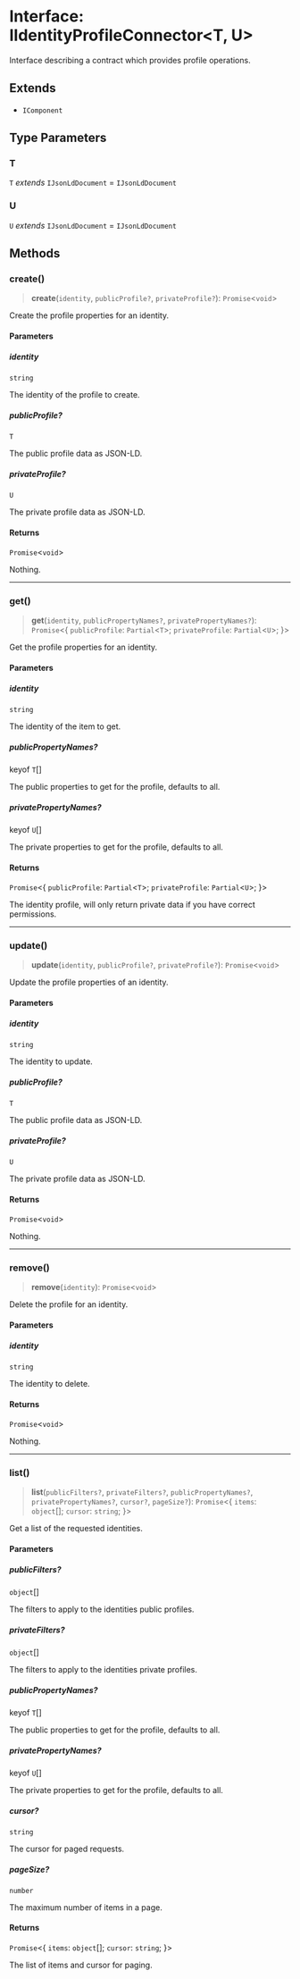 # Interface: IIdentityProfileConnector\<T, U\>

Interface describing a contract which provides profile operations.

## Extends

- `IComponent`

## Type Parameters

### T

`T` *extends* `IJsonLdDocument` = `IJsonLdDocument`

### U

`U` *extends* `IJsonLdDocument` = `IJsonLdDocument`

## Methods

### create()

> **create**(`identity`, `publicProfile?`, `privateProfile?`): `Promise`\<`void`\>

Create the profile properties for an identity.

#### Parameters

##### identity

`string`

The identity of the profile to create.

##### publicProfile?

`T`

The public profile data as JSON-LD.

##### privateProfile?

`U`

The private profile data as JSON-LD.

#### Returns

`Promise`\<`void`\>

Nothing.

***

### get()

> **get**(`identity`, `publicPropertyNames?`, `privatePropertyNames?`): `Promise`\<\{ `publicProfile`: `Partial`\<`T`\>; `privateProfile`: `Partial`\<`U`\>; \}\>

Get the profile properties for an identity.

#### Parameters

##### identity

`string`

The identity of the item to get.

##### publicPropertyNames?

keyof `T`[]

The public properties to get for the profile, defaults to all.

##### privatePropertyNames?

keyof `U`[]

The private properties to get for the profile, defaults to all.

#### Returns

`Promise`\<\{ `publicProfile`: `Partial`\<`T`\>; `privateProfile`: `Partial`\<`U`\>; \}\>

The identity profile, will only return private data if you have correct permissions.

***

### update()

> **update**(`identity`, `publicProfile?`, `privateProfile?`): `Promise`\<`void`\>

Update the profile properties of an identity.

#### Parameters

##### identity

`string`

The identity to update.

##### publicProfile?

`T`

The public profile data as JSON-LD.

##### privateProfile?

`U`

The private profile data as JSON-LD.

#### Returns

`Promise`\<`void`\>

Nothing.

***

### remove()

> **remove**(`identity`): `Promise`\<`void`\>

Delete the profile for an identity.

#### Parameters

##### identity

`string`

The identity to delete.

#### Returns

`Promise`\<`void`\>

Nothing.

***

### list()

> **list**(`publicFilters?`, `privateFilters?`, `publicPropertyNames?`, `privatePropertyNames?`, `cursor?`, `pageSize?`): `Promise`\<\{ `items`: `object`[]; `cursor`: `string`; \}\>

Get a list of the requested identities.

#### Parameters

##### publicFilters?

`object`[]

The filters to apply to the identities public profiles.

##### privateFilters?

`object`[]

The filters to apply to the identities private profiles.

##### publicPropertyNames?

keyof `T`[]

The public properties to get for the profile, defaults to all.

##### privatePropertyNames?

keyof `U`[]

The private properties to get for the profile, defaults to all.

##### cursor?

`string`

The cursor for paged requests.

##### pageSize?

`number`

The maximum number of items in a page.

#### Returns

`Promise`\<\{ `items`: `object`[]; `cursor`: `string`; \}\>

The list of items and cursor for paging.
